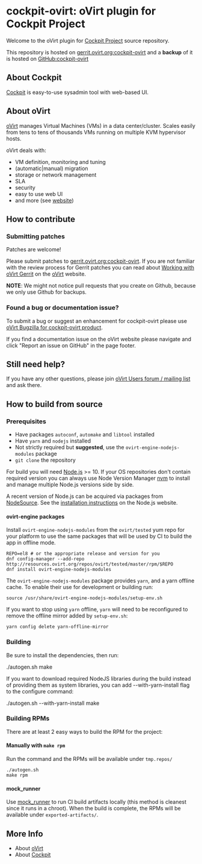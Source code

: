# cockpit-ovirt: oVirt plugin for Cockpit Project

Welcome to the oVirt plugin for [Cockpit Project](https://cockpit-project.org/) source repository.

This repository is hosted on [gerrit.ovirt.org:cockpit-ovirt](https://gerrit.ovirt.org/#/admin/projects/cockpit-ovirt)
and a **backup** of it is hosted on [GitHub:cockpit-ovirt](https://github.com/oVirt/cockpit-ovirt)

## About Cockpit
[Cockpit](http://cockpit-project.org/) is easy-to-use sysadmin tool with web-based UI.

## About oVirt
[oVirt](https://ovirt.org/) manages Virtual Machines (VMs) in a data center/cluster.
Scales easily from tens to tens of thousands VMs running on multiple KVM hypervisor hosts.

oVirt deals with:
* VM definition, monitoring and tuning
* (automatic|manual) migration
* storage or network management
* SLA
* security
* easy to use web UI
* and more (see [website](https://ovirt.org/))


## How to contribute

### Submitting patches

Patches are welcome!

Please submit patches to [gerrit.ovirt.org:cockpit-ovirt](https://gerrit.ovirt.org/#/admin/projects/cockpit-ovirt).
If you are not familiar with the review process for Gerrit patches you can read about
[Working with oVirt Gerrit](https://ovirt.org/develop/dev-process/working-with-gerrit.html)
on the [oVirt](https://ovirt.org/) website.

**NOTE**: We might not notice pull requests that you create on Github, because we only use Github for backups.


### Found a bug or documentation issue?
To submit a bug or suggest an enhancement for cockpit-ovirt please use
[oVirt Bugzilla for cockpit-ovirt product](https://bugzilla.redhat.com/enter_bug.cgi?product=cockpit-ovirt).

If you find a documentation issue on the oVirt website please navigate and click "Report an issue on GitHub" in the page footer.


## Still need help?
If you have any other questions, please join [oVirt Users forum / mailing list](https://lists.ovirt.org/admin/lists/users.ovirt.org/) and ask there.


## How to build from source

### Prerequisites
  - Have packages `autoconf`, `automake` and `libtool` installed
  - Have `yarn` and `nodejs` installed
  - Not strictly required but **suggested**, use the `ovirt-engine-nodejs-modules` package
  - `git clone` the repository

For build you will need [Node.js](https://nodejs.org/) >= 10. If your OS repositories don't contain
required version you can always use Node Version Manager [nvm](https://github.com/creationix/nvm) to
install and manage multiple Node.js versions side by side.

A recent version of Node.js can be acquired via packages from [NodeSource](http://nodesource.com).
See the [installation instructions](https://nodejs.org/en/download/package-manager/#enterprise-linux-and-fedora)
on the Node.js website.

#### ovirt-engine packages
Install `ovirt-engine-nodejs-modules` from the `ovirt/tested` yum repo for your platform
to use the same packages that will be used by CI to build the app in offline mode.

    REPO=el8 # or the appropriate release and version for you
    dnf config-manager --add-repo http://resources.ovirt.org/repos/ovirt/tested/master/rpm/$REPO
    dnf install ovirt-engine-nodejs-modules

The `ovirt-engine-nodejs-modules` package provides `yarn`, and a yarn offline cache.  To
enable their use for development or building run:

    source /usr/share/ovirt-engine-nodejs-modules/setup-env.sh

If you want to stop using `yarn` offline, `yarn` will need to be reconfigured to remove
the offline mirror added by `setup-env.sh`:

    yarn config delete yarn-offline-mirror


### Building

Be sure to install the dependencies, then run:

  ./autogen.sh
  make

If you want to download required NodeJS libraries during the build instead of
providing them as system libraries, you can add --with-yarn-install flag to
the configure command:

  ./autogen.sh --with-yarn-install
  make


### Building RPMs
There are at least 2 easy ways to build the RPM for the project:

#### Manually with `make rpm`
Run the command and the RPMs will be available under `tmp.repos/`

    ./autogen.sh
    make rpm

#### mock_runner
Use [mock_runner](https://ovirt-infra-docs.readthedocs.io/en/latest/CI/Using_mock_runner/index.html)
to run CI build artifacts locally (this method is cleanest since it runs in a chroot).
When the build is complete, the RPMs will be available under `exported-artifacts/`.


## More Info
* About [oVirt](https://ovirt.org/)
* About [Cockpit](http://cockpit-project.org/)

